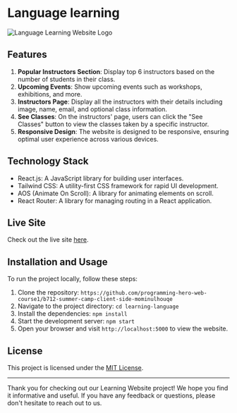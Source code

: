# Language learning

![Language Learning Website Logo](logo.png)

## Features

1. **Popular Instructors Section**: Display top 6 instructors based on the number of students in their class.
2. **Upcoming Events**: Show upcoming events such as workshops, exhibitions, and more.
3. **Instructors Page**: Display all the instructors with their details including image, name, email, and optional class information.
4. **See Classes**: On the instructors' page, users can click the "See Classes" button to view the classes taken by a specific instructor.
5. **Responsive Design**: The website is designed to be responsive, ensuring optimal user experience across various devices.

## Technology Stack

- React.js: A JavaScript library for building user interfaces.
- Tailwind CSS: A utility-first CSS framework for rapid UI development.
- AOS (Animate On Scroll): A library for animating elements on scroll.
- React Router: A library for managing routing in a React application.

## Live Site

Check out the live site [here](https://language-club-a06e8.web.app/).

## Installation and Usage

To run the project locally, follow these steps:

1. Clone the repository: `https://github.com/programming-hero-web-course1/b712-summer-camp-client-side-mominulhouqe`
2. Navigate to the project directory: `cd learning-language`
3. Install the dependencies: `npm install`
4. Start the development server: `npm start`
5. Open your browser and visit `http://localhost:5000` to view the website.

## License

This project is licensed under the [MIT License](LICENSE).

---

Thank you for checking out our Learning Website project! We hope you find it informative and useful. If you have any feedback or questions, please don't hesitate to reach out to us.